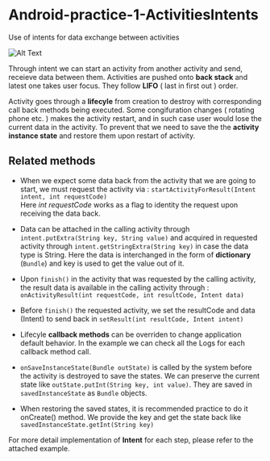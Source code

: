 # Android-practice-1-ActivitiesIntents
Use of intents for data exchange between activities

![Alt Text](https://github.com/RobinKim-SWEngineer/Images-for-document/blob/master/ActivitiesIntents.gif)

Through intent we can start an activity from another activity and send, receieve data between them. Activities are pushed onto **back stack** and latest one takes user focus. They follow **LIFO** ( last in first out ) order. 

Activity goes through a **lifecyle** from creation to destroy with corresponding call back methods being executed. Some congifuration changes ( rotating phone etc. ) makes the activity restart, and in such case user would lose the current data in the activity. To prevent that we need to save the the **activity instance state** and restore them upon restart of activity.

## Related methods
- When we expect some data back from the activity that we are going to start, we must request the activity via  :
`startActivityForResult(Intent intent, int requestCode)`  
Here *int requestCode* works as a flag to identity the request upon receiving the data back.

- Data can be attached in the calling activity through `intent.putExtra(String key, String value)` and acquired in requested activity through `intent.getStringExtra(String key)` in case the data type is String. Here the data is interchanged in the form of **dictionary** (`Bundle`) and key is used to get the value out of it.

- Upon `finish()` in the activity that was requested by the calling activity, the result data is available in the calling activity through :
`onActivityResult(int requestCode, int resultCode, Intent data)`

- Before `finish()` the requested activity, we set the resultCode and data (Intent) to send back in `setResult(int resultCode, Intent intent)`

- Lifecyle **callback methods** can be overriden to change application default behavior. In the example we can check all the Logs for each callback method call.

- `onSaveInstanceState(Bundle outState)` is called by the system before the activity is destroyed to save the states. We can preserve the current state like `outState.putInt(String key, int value)`. They are saved in `savedInstanceState` as ``Bundle`` objects.

- When restoring the saved states, it is recommended practice to do it onCreate() method. We provide the key and get the state back like `savedInstanceState.getInt(String key)`

For more detail implementation of **Intent** for each step, please refer to the attached example.
